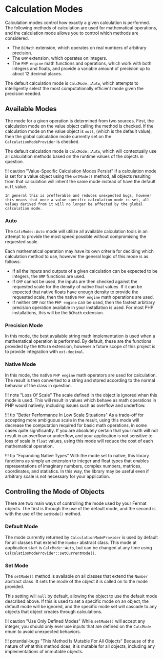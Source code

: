 # Calculation Modes

Calculation modes control how exactly a given calculation is performed. The following methods of calculation are used for mathematical operations, and the calculation mode allows you to control which methods are considered.

- The `BCMath` extension, which operates on real numbers of arbitrary precision.
- The `GMP` extension, which operates on integers.
- The `PHP engine` math functions and operations, which work with both integers and floats, and provide a variable amount of precision up to about 12 decimal places.

The default calculation mode is `CalcMode::Auto`, which attempts to intelligently select the most computationally efficient mode given the precision needed.

## Available Modes

The mode for a given operation is determined from two sources. First, the calculation mode on the value object calling the method is checked. If the calculation mode on the value object is `null`, (which is the default value), then the global calculation mode currently set on the `CalculationModeProvider` is checked.

The default calculation mode is `CalcMode::Auto`, which will contextually use all calculation methods based on the runtime values of the objects in question.

!!! caution "Value-Specific Calculation Modes Persist"
    If a calculation mode is set for a value object using the `setMode()` method, all objects resulting from that calculation will inherit the same mode instead of have the default `null` value.

    In general this is prefferable and reduces unexpected bugs, however this means that once a value-specific calculation mode is set, all values derived from it will no longer be affected by the global calculation mode.

### Auto

The `CalcMode::Auto` mode will utilize all available calculation tools in an attempt to provide the most speed possible without compromising the requested scale.

Each mathematical operation may have its own criteria for deciding which calculation method to use, however the general logic of this mode is as follows:

- If all the inputs and outputs of a given calculation can be expected to be integers, the `GMP` functions are used.
- If `GMP` cannot be used, the inputs are then checked against the requested scale for the density of native float values. If it can be expected that native floats have enough density to provide the requested scale, then the native `PHP engine` math operations are used.
- If neither `GMP` nor the `PHP engine` can be used, then the fastest arbitrary precision operation available in your installation is used. For most PHP installations, this will be the `BCMath` extension.

### Precision Mode

In this mode, the best available string math implementation is used when a mathematical operation is performed. By default, these are the functions provided by the `BCMath` extension, however a future scope of this project is to provide integration with `ext-decimal`.
    
### Native Mode

In this mode, the native `PHP engine` math operators are used for calculation. The result is then converted to a string and stored according to the normal behavior of the class in question.

!!! note "Loss Of Scale"
    The scale defined in the object is ignored when this mode is used. This will result in values which behave as math operations in PHP would natively, including issues such as overflow and underflow.
    
!!! tip "Better Performance In Low Scale Situations"
    As a trade-off for accepting more ambiguous scale in the result, using this mode will decrease the computation required for basic math operations, in some cases quite significantly. If you are absolutely certain that your math will not result in an overflow or underflow, and your application is not sensitive to loss of scale in `float` values, using this mode will reduce the cost of each mathematical operation.
    
!!! tip "Expanding Native Types"
    With the mode set to native, this library functions as simply an extension to integer and float types that enables representations of imaginary numbers, complex numbers, matrices, coordinates, and statistics. In this way, the library may be useful even if arbitrary scale is not necessary for your application.
    
## Controlling the Mode of Objects

There are two main ways of controlling the mode used by your Fermat objects. The first is through the use of the default mode, and the second is with the use of the `setMode()` method.

### Default Mode

The mode currently returned by `CalculationModeProvider` is used by default for all classes that extend the `Number` abstract class. This mode at application start is `CalcMode::Auto`, but can be changed at any time using `CalculationModeProvider::setCurrentMode()`.
    
### Set Mode

The `setMode()` method is available on all classes that extend the `Number` abstract class. It sets the mode of the object it is called on to the mode provided. 

This setting will `null` by default, allowing the object to use the default mode described above. If this is used to set a specific mode on an object, the default mode will be ignored, and the specific mode set will cascade to any objects that object creates through calculations.

!!! caution "Use Only Defined Modes"
    While `setMode()` will accept any integer, you should only ever use inputs that are defined on the `CalcMode` enum to avoid unexpected behaviors.
    
!!! potential-bugs "This Method Is Mutable For All Objects"
    Because of the nature of what this method does, it is mutable for all objects, including any implementations of immutable objects.